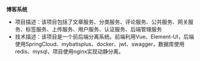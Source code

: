 **博客系统**

- 项目描述：该项目包括了文章服务、分类服务、评论服务、公共服务、网关服务、标签服务、上传服务、用户服务、认证服务、后端管理服务
- 技术描述：该项目是一个前后端分离系统。前端利用Vue、Element-UI，后端使用SpringCloud、mybatisplus、docker、jwt、swagger，数据库使用redis、mysql，项目使用nginx实现动静分离。

